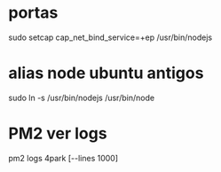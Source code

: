 # portas
sudo setcap cap_net_bind_service=+ep /usr/bin/nodejs

# alias node ubuntu antigos
sudo ln -s /usr/bin/nodejs /usr/bin/node

# PM2 ver logs
pm2 logs 4park [--lines 1000]
